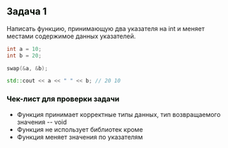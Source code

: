 ## <font color = "#tomato">Задача 1</font>

Написать функцию, принимающую два указателя на int и меняет местами содержимое данных указателей.

```C++
int a = 10;
int b = 20;

swap(&a, &b);

std::cout << a << " " << b; // 20 10
```

### <font color = "#tomato">Чек-лист для проверки задачи</font>

* Функция принимает корректные типы данных, тип возвращаемого значения -- void
* Функция не использует библиотек кроме <iostream>
* Функция меняет значения по указателям
